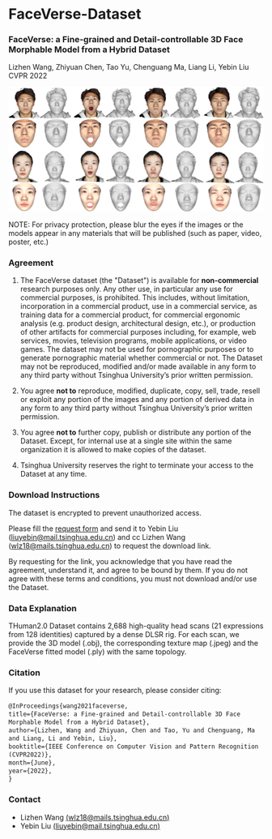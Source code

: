 # FaceVerse-Dataset
### FaceVerse: a Fine-grained and Detail-controllable 3D Face Morphable Model from a Hybrid Dataset
Lizhen Wang, Zhiyuan Chen, Tao Yu, Chenguang Ma, Liang Li, Yebin Liu  CVPR 2022

![teaser](./faceverse.jpg)

NOTE: For privacy protection, please blur the eyes if the images or the models appear in any materials that will be published (such as paper, video, poster, etc.)

### Agreement
1. The FaceVerse dataset (the "Dataset") is available for **non-commercial** research purposes only. Any other use, in particular any use for commercial purposes, is prohibited. This includes, without limitation, incorporation in a commercial product, use in a commercial service, as training data for a commercial product, for commercial ergonomic analysis (e.g. product design, architectural design, etc.), or production of other artifacts for commercial purposes including, for example, web services, movies, television programs, mobile applications, or video games. The dataset may not be used for pornographic purposes or to generate pornographic material whether commercial or not. The Dataset may not be reproduced, modified and/or made available in any form to any third party without Tsinghua University’s prior written permission.

2. You agree **not to** reproduce, modified, duplicate, copy, sell, trade, resell or exploit any portion of the images and any portion of derived data in any form to any third party without Tsinghua University’s prior written permission.

3. You agree **not to** further copy, publish or distribute any portion of the Dataset. Except, for internal use at a single site within the same organization it is allowed to make copies of the dataset.

4. Tsinghua University reserves the right to terminate your access to the Dataset at any time.


### Download Instructions 
The dataset is encrypted to prevent unauthorized access.

Please fill the [request form](./FaceVerse_Agreement.pdf) and send it to Yebin Liu (liuyebin@mail.tsinghua.edu.cn) and cc Lizhen Wang (wlz18@mails.tsinghua.edu.cn) to request the download link. 

By requesting for the link, you acknowledge that you have read the agreement, understand it, and agree to be bound by them. If you do not agree with these terms and conditions, you must not download and/or use the Dataset.


### Data Explanation
THuman2.0 Dataset contains 2,688 high-quality head scans (21 expressions from 128 identities) captured by a dense DLSR rig.
For each scan, we provide the 3D model (.obj), the corresponding texture map (.jpeg) and the FaceVerse fitted model (.ply) with the same topology.

### Citation
If you use this dataset for your research, please consider citing:
```
@InProceedings{wang2021faceverse,
title={FaceVerse: a Fine-grained and Detail-controllable 3D Face Morphable Model from a Hybrid Dataset},
author={Lizhen, Wang and Zhiyuan, Chen and Tao, Yu and Chenguang, Ma and Liang, Li and Yebin, Liu},
booktitle={IEEE Conference on Computer Vision and Pattern Recognition (CVPR2022)},
month={June},
year={2022},
}
```

### Contact
- Lizhen Wang [(wlz18@mails.tsinghua.edu.cn)](wlz18@mails.tsinghua.edu.cn)
- Yebin Liu [(liuyebin@mail.tsinghua.edu.cn)](mailto:liuyebin@mail.tsinghua.edu.cn)
